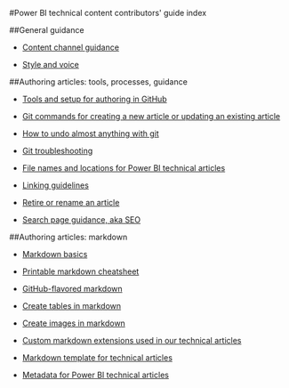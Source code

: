 <properties title="" pageTitle="Power BI technical content contributors' guide index" description="Lists the articles available in the Power BI technical content contributors' guide for powerbi.microsoft.com." metaKeywords="" services="" solutions="" documentationCenter="" authors="mblythe" videoId="" scriptId="" manager="dongill" />

<tags ms.service="contributor-guide" ms.devlang="" ms.topic="article" ms.tgt_pltfrm="" ms.workload="" ms.date="12/19/2014" ms.author="mblythe" />

#Power BI technical content contributors' guide index

##General guidance

- [Content channel guidance](./content-channel-guidance.md)

- [Style and voice](./style-and-voice.md)


##Authoring articles: tools, processes, guidance

- [Tools and setup for authoring in GitHub](./tools-and-setup.md)

- [Git commands for creating a new article or updating an existing article](./git-commands-for-master.md)

- [How to undo almost anything with git](https://github.com/blog/2019-how-to-undo-almost-anything-with-git)

- [Git troubleshooting](https://microsoft.sharepoint.com/teams/azurecontentguidance/wiki/Pages/Git%20Troubleshooting.aspx)

- [File names and locations for Power BI technical articles](./file-names-and-locations.md)

- [Linking guidelines](./create-links-markdown.md/)

- [Retire or rename an article](./retire-or-rename-an-article.md)

- [Search page guidance, aka SEO](./powerbi-search-page-guidance.md)


##Authoring articles: markdown

- [Markdown basics](https://help.github.com/articles/markdown-basics/)

- [Printable markdown cheatsheet](./media/documents/markdown-cheatsheet.pdf?raw=true)

- [GitHub-flavored markdown](https://help.github.com/articles/github-flavored-markdown/)

- [Create tables in markdown](./create-tables-markdown.md)

- [Create images in markdown](./create-images-markdown.md)

- [Custom markdown extensions used in our technical articles](./custom-markdown-extensions.md)

- [Markdown template for technical articles](../examples/_markdown-template.md)

- [Metadata for Power BI technical articles](./article-metadata.md)
